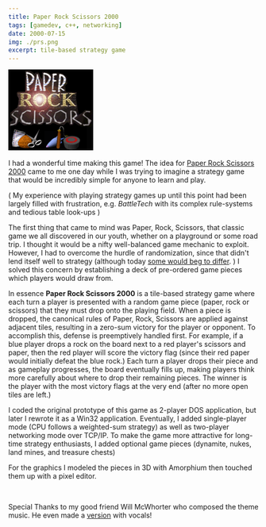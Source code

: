 ```yaml
---
title: Paper Rock Scissors 2000
tags: [gamedev, c++, networking]
date: 2000-07-15
img: ./prs.png
excerpt: tile-based strategy game
---
```


<img class="aligncenter" src="./prs.png" alt="" />

I had a wonderful time making this game! The idea for <a title="Paper Rock Scissors 2000"
href="https://gorch.com/games/prs/" target="_blank" rel="noopener">Paper Rock Scissors 2000</a> came to me one day while
I was trying to imagine a strategy game that would be incredibly simple for anyone to learn and play.

( My experience with
playing strategy games up until this point had been largely filled with frustration, e.g. _BattleTech_ with its complex
rule-systems and tedious table look-ups )

The first thing that came to mind was Paper, Rock, Scissors, that classic game we all discovered in our youth, whether on a playground or some road trip. I thought it would be a nifty well-balanced game mechanic to exploit. However, I had to overcome the hurdle of randomization, since that didn't lend itself well to strategy (although today <a title="Win at Rock, Paper, Scissors" href="https://www.wikihow.com/Win-at-Rock,-Paper,-Scissors" target="_blank" rel="noopener">some would beg to differ</a>. ) I solved this concern by establishing a deck of pre-ordered game pieces which players would draw from.

In essence <b>Paper Rock Scissors 2000</b> is a tile-based strategy game where each turn a player is presented with a random game piece (paper, rock or scissors) that they must drop onto the playing field. When a piece is dropped, the canonical rules of Paper, Rock, Scissors are applied against adjacent tiles, resulting in a zero-sum victory for the player or opponent. To accomplish this, defense is preemptively handled first. For example, if a blue player drops a rock on the board next to a red player's scissors and paper, then the red player will score the victory flag (since their red paper would initially defeat the blue rock.) Each turn a player drops their piece and as gameplay progresses, the board eventually fills up, making players think more carefully about where to drop their remaining pieces. The winner is the player with the most victory flags at the very end (after no more open tiles are left.)

I coded the original prototype of this game as 2-player DOS application, but later I rewrote it as a Win32 application. Eventually, I added single-player mode (CPU follows a weighted-sum strategy) as well as two-player networking mode over TCP/IP. To make the game more attractive for long-time strategy enthusiasts, I added optional game pieces (dynamite, nukes, land mines, and treasure chests)

For the graphics I modeled the pieces in 3D with Amorphium then touched them up with a pixel editor.

<img class="aligncenter" src="https://gorch.com/images/prs.jpg" alt="" />

Special Thanks to my good friend Will McWhorter who composed the theme music. He even made a <a title="Paper Rock Scissors Theme" href="https://gorch.com/games/prs/prs.mp3" target="_blank" rel="noopener">version</a> with vocals!
